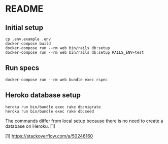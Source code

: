 # README

## Initial setup

```
cp .env.example .env
docker-compose build
docker-compose run --rm web bin/rails db:setup
docker-compose run --rm web bin/rails db:setup RAILS_ENV=test 
```

## Run specs

```
docker-compose run --rm web bundle exec rspec
```

## Heroko database setup

```
heroku run bin/bundle exec rake db:migrate
heroku run bin/bundle exec rake db:seed
```

The commands differ from local setup because there is no need to create a database on Heroku. [1]

[1] https://stackoverflow.com/a/50246160